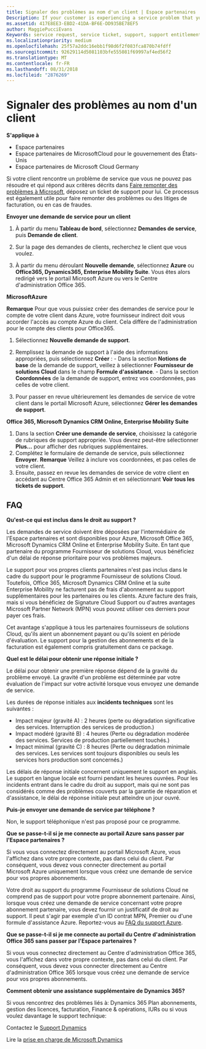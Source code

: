 ```yaml
---
title: Signaler des problèmes au nom d'un client | Espace partenaires
Description: If your customer is experiencing a service problem that you can''t resolve, and that meets the criteria described in Escalate problems to Microsoft, file a support ticket for them.
ms.assetid: 417E8EE3-EBD2-41DA-BF6E-DD935BE78EF5
author: MaggiePucciEvans
Keywords: service request, service ticket, support, support entitlement, aobo, Azure aobo
ms.localizationpriority: medium
ms.openlocfilehash: 25f57a2ddc16ebb1f98d6f2f083fca870b74fdff
ms.sourcegitcommit: 92629114d5081103bfe555081f69997af4ed56f2
ms.translationtype: MT
ms.contentlocale: fr-FR
ms.lasthandoff: 08/31/2018
ms.locfileid: "2876269"
---
```

# <a name="report-problems-on-behalf-of-a-customer"></a>Signaler des problèmes au nom d'un client

**S'applique à**

-  Espace partenaires
-  Espace partenaires de MicrosoftCloud pour le gouvernement des États-Unis
-  Espace partenaires de Microsoft Cloud Germany

Si votre client rencontre un problème de service que vous ne pouvez pas résoudre et qui répond aux critères décrits dans [Faire remonter des problèmes à Microsoft](escalate-problems-to-microsoft.md), déposez un ticket de support pour lui. Ce processus est également utile pour faire remonter des problèmes ou des litiges de facturation, ou en cas de fraudes.

**Envoyer une demande de service pour un client**

1.  À partir du menu **Tableau de bord**, sélectionnez **Demandes de service**, puis **Demande de client**. 

2.  Sur la page des demandes de clients, recherchez le client que vous voulez.

3.  À partir du menu déroulant **Nouvelle demande**, sélectionnez **Azure** ou **Office365, Dynamics365, Enterprise Mobility Suite**. Vous êtes alors redirigé vers le portail Microsoft Azure ou vers le Centre d'administration Office&nbsp;365.

**MicrosoftAzure**

**Remarque** Pour que vous puissiez créer des demandes de service pour le compte de votre client dans Azure, votre fournisseur indirect doit vous accorder l'accès au compte Azure du client. Cela diffère de l'administration pour le compte des clients pour Office365.   

1.  Sélectionnez **Nouvelle demande de support**.
2.  Remplissez la demande de support à l'aide des informations appropriées, puis sélectionnez **Créer**&nbsp;:
        -   Dans la section **Notions de base** de la demande de support, veillez à sélectionner **Fournisseur de solutions Cloud** dans le champ **Formule d'assistance**.
        -   Dans la section **Coordonnées** de la demande de support, entrez vos coordonnées, pas celles de votre client.

3.  Pour passer en revue ultérieurement les demandes de service de votre client dans le portail Microsoft Azure, sélectionnez **Gérer les demandes de support**.



**Office&nbsp;365, Microsoft Dynamics&nbsp;CRM Online, Enterprise Mobility Suite**

1. Dans la section **Créer une demande de service**, choisissez la catégorie de rubriques de support appropriée. Vous devrez peut-être sélectionner **Plus...** pour afficher des rubriques supplémentaires.    
2. Complétez le formulaire de demande de service, puis sélectionnez **Envoyer**.
    **Remarque** Veillez à inclure vos coordonnées, et pas celles de votre client.
3. Ensuite, passez en revue les demandes de service de votre client en accédant au Centre Office&nbsp;365 Admin et en sélectionnant **Voir tous les tickets de support**.

## <a name="faq"></a>FAQ


**Qu'est-ce qui est inclus dans le droit au support&nbsp;?**

Les demandes de service doivent être déposées par l'intermédiaire de l'Espace partenaires et sont disponibles pour Azure, Microsoft Office&nbsp;365, Microsoft&nbsp;Dynamics&nbsp;CRM Online et Enterprise Mobility Suite. En tant que partenaire du programme Fournisseur de solutions Cloud, vous bénéficiez d'un délai de réponse prioritaire pour vos problèmes majeurs.

Le support pour vos propres clients partenaires n'est pas inclus dans le cadre du support pour le programme Fournisseur de solutions Cloud. Toutefois, Office&nbsp;365, Microsoft Dynamics CRM Online et la suite Enterprise&nbsp;Mobility ne facturent pas de frais d'abonnement au support supplémentaires pour les partenaires ou les clients. Azure facture des frais, mais si vous bénéficiez de Signature&nbsp;Cloud&nbsp;Support ou d'autres avantages Microsoft Partner Network (MPN) vous pouvez utiliser ces derniers pour payer ces frais.

Cet avantage s'applique à tous les partenaires fournisseurs de solutions Cloud, qu'ils aient un abonnement payant ou qu'ils soient en période d'évaluation. Le support pour la gestion des abonnements et de la facturation est également compris gratuitement dans ce package.

**Quel est le délai pour obtenir une réponse initiale&nbsp;?**

Le délai pour obtenir une première réponse dépend de la gravité du problème envoyé. La gravité d'un problème est déterminée par votre évaluation de l'impact sur votre activité lorsque vous envoyez une demande de service.

Les durées de réponse initiales aux **incidents techniques** sont les suivantes&nbsp;:

-   Impact majeur (gravité&nbsp;A)&nbsp;: 2&nbsp;heures (perte ou dégradation significative des services. Interruption des services de production.)
-   Impact modéré (gravité&nbsp;B)&nbsp;: 4&nbsp;heures (Perte ou dégradation modérée des services. Services de production partiellement touchés.)
-   Impact minimal (gravité&nbsp;C)&nbsp;: 8&nbsp;heures (Perte ou dégradation minimale des services. Les services sont toujours disponibles ou seuls les services hors production sont concernés.)

Les délais de réponse initiale concernent uniquement le support en anglais. Le support en langue locale est fourni pendant les heures ouvrées.
Pour les incidents entrant dans le cadre du droit au support, mais qui ne sont pas considérés comme des problèmes couverts par la garantie de réparation et d'assistance, le délai de réponse initiale peut atteindre un jour ouvré.

**Puis-je envoyer une demande de service par téléphone&nbsp;?**

Non, le support téléphonique n'est pas proposé pour ce programme.

**Que se passe-t-il si je me connecte au portail Azure sans passer par l'Espace partenaires&nbsp;?**

Si vous vous connectez directement au portail Microsoft&nbsp;Azure, vous l'affichez dans votre propre contexte, pas dans celui du client. Par conséquent, vous devez vous connecter directement au portail Microsoft&nbsp;Azure uniquement lorsque vous créez une demande de service pour vos propres abonnements.

Votre droit au support du programme Fournisseur de solutions Cloud ne comprend pas de support pour votre propre abonnement partenaire. Ainsi, lorsque vous créez une demande de service concernant votre propre abonnement partenaire, vous devez fournir un justificatif de droit au support. Il peut s'agir par exemple d'un ID contrat MPN, Premier ou d'une formule d'assistance Azure. Reportez-vous au [FAQ du support Azure](http://go.microsoft.com/fwlink/?LinkId=717532).

**Que se passe-t-il si je me connecte au portail du Centre d'administration Office&nbsp;365 sans passer par l'Espace partenaires&nbsp;?**

Si vous vous connectez directement au Centre d'administration Office&nbsp;365, vous l'affichez dans votre propre contexte, pas dans celui du client. Par conséquent, vous devez vous connecter directement au Centre d'administration Office&nbsp;365 lorsque vous créez une demande de service pour vos propres abonnements.

**Comment obtenir une assistance supplémentaire de Dynamics 365?**

 Si vous rencontrez des problèmes liés à: Dynamics 365 Plan abonnements, gestion des licences, facturation, Finance & opérations, IURs ou si vous voulez davantage le support technique:
 
Contactez le [Support Dynamics](https://docs.microsoft.com/dynamics365/customer-engagement/admin/contact-technical-support)

Lire la [prise en charge de Microsoft Dynamics](https://support.microsoft.com/help/4052881/faq-microsoft-dynamics-365-for-unified-operations-iur)



